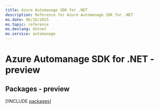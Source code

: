 ```yaml
---
title: Azure Automanage SDK for .NET
description: Reference for Azure Automanage SDK for .NET
ms.date: 06/26/2025
ms.topic: reference
ms.devlang: dotnet
ms.service: automanage
---
```

# Azure Automanage SDK for .NET - preview
## Packages - preview
[!INCLUDE [packages](automanage-index.md)]